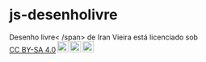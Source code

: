 # js-desenholivre

<p xmlns:cc="http://creativecommons.org/ns#" xmlns:dct="http://purl.org/dc/terms/"><span property="dct:title">Desenho livre< /span> de <span property="cc:attributionName">Iran Vieira</span> está licenciado sob <a href="http://creativecommons.org/licenses/by-sa/4.0/?ref=chooser-v1 " target="_blank" rel="license noopener noreferrer" style="display:inline-block;">CC BY-SA 4.0<img style="height:22px!important;margin-left:3px;vertical-align: texto inferior;" src="https://mirrors.creativecommons.org/presskit/icons/cc.svg?ref=chooser-v1"><img style="height:22px!important;margin-left:3px;vertical-align:text -fundo;" src="https://mirrors.creativecommons.org/presskit/icons/by.svg?ref=chooser-v1"><img style="height:22px!important;margin-left:3px;vertical-align:text -fundo;" src="https://mirrors.creativecommons.org/presskit/icons/sa.svg?ref=chooser-v1"></a></p>
